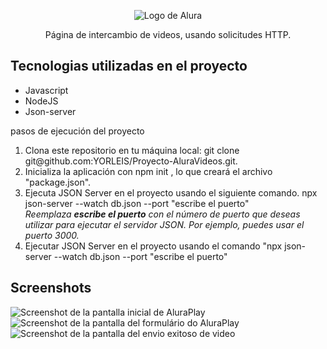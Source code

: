 

<p align="center"> <img src="https://github.com/MonicaHillman/aluraplay-requisicoes/blob/main/img/logo.png" alt="Logo de Alura"> </p>
<p align="center">Página de intercambio de videos, usando solicitudes HTTP.</p>

## Tecnologias utilizadas en el proyecto
* Javascript
* NodeJS
* Json-server
<p>pasos de ejecución del proyecto</p>

<ol>
   <li>Clona este repositorio en tu máquina local: git clone git@github.com:YORLEIS/Proyecto-AluraVideos.git.</li>
    <li>Inicializa la aplicación con npm init , lo que creará el archivo "package.json".</li>
  <li>Ejecuta JSON Server en el proyecto usando el siguiente comando.
    npx json-server --watch db.json --port "escribe el puerto" <br>
    <i>Reemplaza <strong>escribe el puerto</strong> con el número de puerto que deseas utilizar para ejecutar el servidor JSON. Por ejemplo, puedes usar el puerto 3000. </i>
  </li>
  <li>Ejecutar JSON Server en el proyecto usando el comando  "npx json-server --watch db.json --port "escribe el puerto"</li>
</ol>

## Screenshots
![Screenshot de la pantalla inicial de AluraPlay](https://github.com/josevflores911/JavaScript/blob/main/img/encabezado/screenshoot_a.PNG)
![Screenshot de la pantalla del formulário do AluraPlay](https://github.com/josevflores911/JavaScript/blob/main/img/encabezado/screenshoot_b.PNG)
![Screenshot de la pantalla del envio exitoso de video](https://github.com/josevflores911/JavaScript/blob/main/img/encabezado/screenshoot_b.PNG)
